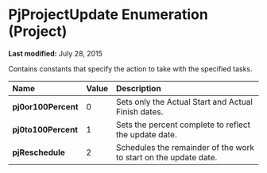 
# PjProjectUpdate Enumeration (Project)

 **Last modified:** July 28, 2015

Contains constants that specify the action to take with the specified tasks.


|**Name**|**Value**|**Description**|
|:-----|:-----|:-----|
| **pj0or100Percent**|0|Sets only the Actual Start and Actual Finish dates.|
| **pj0to100Percent**|1|Sets the percent complete to reflect the update date.|
| **pjReschedule**|2|Schedules the remainder of the work to start on the update date.|
